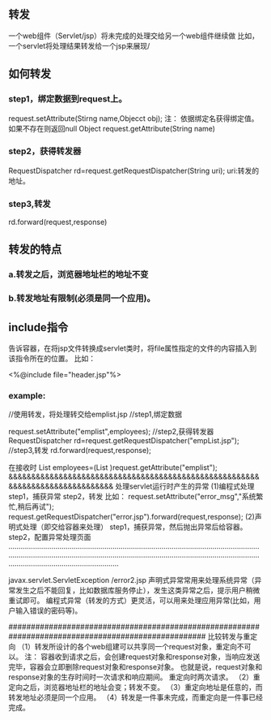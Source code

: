 ## 转发
  一个web组件（Servlet/jsp）将未完成的处理交给另一个web组件继续做
    比如，一个servlet将处理结果转发给一个jsp来展现/
## 如何转发
### step1，绑定数据到request上。
  request.setAttribute(Stirng name,Objecct obj);
  注：
   依据绑定名获得绑定值。如果不存在则返回null
  Object request.getAttribute(String name)
### step2，获得转发器
  RequestDispatcher rd=request.getRequestDispatcher(String uri);
  uri:转发的地址。
### step3,转发
  rd.forward(request,response)

## 转发的特点
### a.转发之后，浏览器地址栏的地址不变
### b.转发地址有限制(必须是同一个应用)。

## include指令
告诉容器，在将jsp文件转换成servlet类时，将file属性指定的文件的内容插入到该指令所在的位置。
比如：

  <%@include file="header.jsp"%>
  

### example:
  //使用转发，将处理转交给emplist.jsp
  //step1,绑定数据
  
  request.setAttribute("emplist",employees);
  //step2,获得转发器
  RequestDispatcher rd=request.getRequestDispatcher("empList.jsp");
  //step3,转发
  rd.forward(request,response);
  
  在接收时
  List<Employee> employees=(List <emplist>)request.getAttribute("emplist");
  &&&&&&&&&&&&&&&&&&&&&&&&&&&&&&&&&&&&&&&&&&&&&&&&&&&&&&&&&&&&&&&&&&&&&&&&&&&&&&
  处理servlet运行时产生的异常
  (1)编程式处理
  step1，捕获异常
  step2，转发
    比如：
    request.setAttribute("error_msg","系统繁忙,稍后再试");
    request.getRequestDispatcher("error.jsp").forward(request,response);
    (2)声明式处理（即交给容器来处理）
    step1，捕获异常，然后抛出异常后给容器。
    step2，配置异常处理页面
 …………………………………………………………………………………………………………………………………………………………………………………………………………………………………………………………………………
 <!--异常处理配置-->
  <error-page>
    <exception-type>javax.servlet.ServletException</exception-type>
    <location>/error2.jsp</location>
  </error-page>
  声明式异常常用来处理系统异常（异常发生之后不能回复，比如数据库服务停止），发生这类异常之后，提示用户稍微重试即可。
    编程式异常（转发的方式）更灵活，可以用来处理应用异常(比如，用户输入错误的密码等)。
    
  ####################################################################################################
  比较转发与重定向
  （1）转发所设计的各个web组建可以共享同一个request对象，重定向不可以。
    注：
      容器收到请求之后，会创建request对象和response对象，当响应发送完毕，容器会立即删除request对象和response对象。
      也就是说，request对象和response对象的生存时间时一次请求和响应期间。
      重定向时两次请求。 
      （2）重定向之后，浏览器地址栏的地址会变；转发不变。
      （3）重定向地址是任意的，而转发地址必须是同一个应用。
      （4）转发是一件事未完成，而重定向是一件事已经完成。
     
